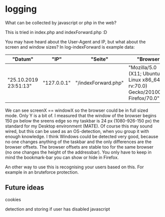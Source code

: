 # logging

What can be collected by javascript or php in the web?

This is tried in index.php and indexForward.php  :D

You may have heard about the User-Agent and IP, but what about the screen and window sizes?
In log-indexForward is example data:

| "Datum"               |  "IP"                             |  "Seite"             |  "Browser"                                                                    |  "screenX" |  "screenY" |  "windowX" |  "windowY" | 
|-----------------------|-----------------------------------|----------------------|-------------------------------------------------------------------------------|------------|------------|------------|------------| 
| "25.10.2019 23:51:13" |  "127.0.0.1"                      |  "/indexForward.php" | "Mozilla/5.0 (X11; Ubuntu; Linux x86_64; rv:70.0) Gecko/20100101 Firefox/70.0"| "1920"     |  "1080"    |  "1920"    |     "926"  | 


We can see screenX == windowX so the browser could be in full sized mode. Only Y is a bit of. I measured that the window of the browser begins 150 px below the sreens edge so my taskbar is 24 px (1080-926-150 px) the standard for my Desktop environment (MATE). Of course this may sound wired, but this can be used as an OS-detection, when you group it with enough knowledge. I think Windows could be detected very good, because no one changes anything of the taskbar and the only differences are the browser offsets. The browser offsets are stable too for the same browser (no one changes the height of the addressbar). You only have to keep in mind the bookmark-bar you can show or hide in Firefox.

An other way to use this is recognising your users based on this. For example in an bruteforce protection.

## Future ideas
cookies

detection and storing if user has disabled javascript

